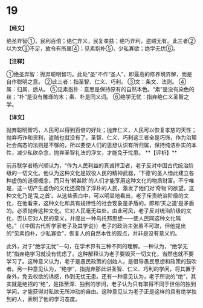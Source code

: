# 19

**【经文】**

绝圣弃智①，民利百倍；绝仁弃义，民复孝慈；绝巧弃利，盗贼无有。此三者②以为文③不足，故令有所属④；见素抱朴⑤，少私寡欲；绝学无忧⑥。

**【注释】**

①绝圣弃智：抛弃聪明智巧。此处“圣”不作“圣人”，即最高的修养境界解，而是自作聪明之意。
②此三者：指圣智、仁义、巧利。
③文：条文、法则。
④属：归属、适从。
⑤见素抱朴：意思是保持原有的自然本色。“素”是没有染色的丝；“朴”是没有雕琢的木；素、朴是同义词。
⑥绝学无忧：指弃绝仁义圣智之学。

**【译文】**

抛弃聪明智巧，人民可以得到百倍的好处；抛弃仁义，人民可以恢复孝慈的天性；抛弃巧诈和货利，盗贼也就没有了。圣智、仁义、巧利这三者全是巧饰，作为治理社会病态的法则是不够的，所以要使人们的思想认识有所归属，保持纯洁朴实的本性，减少私欲杂念，抛弃圣智礼法的浮文，才能免于忧患。
\**【评析】**

前苏联学者杨兴顺认为，“作为人民利益的真诚捍卫者，老子反对中国古代统治阶级的一切文化。他认为这种文化是奴役人民的精神武器，‘下德’的圣人借此建立各种虚伪的道德概念，而只有‘朝甚除’的人们才能享用这种文化的物质财富。不宁唯是，这一切产生虚伪的文化还腐蚀了淳朴的人民，激发了他们对‘奇物’的欲望。这种文化乃是‘乱之首’。从这些表白中，可以明显地看出，老子斥责统治阶级的文化，在他看来，这种文化和具有规律性的社会现象是矛盾的，即和‘天之道’是矛盾的。必须抛弃这种文化。它对人民毫无益处。由此可风，老子反对统治阶级的文化，否认它对人民的意义，并提出一种乌托邦思想——使人民同这种文化隔绝。”（《中国古代哲学家老子及其学说》）老子的政治主张虽不可取，但他提出的“见素抱朴，少私寡欲”，恢复人的自然本性的观点，并非是没有意义的。

此外，对于“绝学无忧”一句，在学术界有三种不同的理解。一种认为，“绝学无忧”指弃绝学习就没有忧虑了。这种解释认为老子要毁灭一切文化，当然也就不要学习了。这种意义认为，老子是愚民政策的创始人，是倡导愚民思想和政策的鼓吹者。另一种意见认为，“绝学”，指抛弃那此讲圣智、仁义、巧利的学问，将其置于身外，免去权欲的诱惑，作到无忧无患。还有一种意见认为，老子所说的“绝”，其实就是绝招的“绝”，是指至深、独到的学问，老子认为只有取得不同于世俗的独到学问，才能获得对私欲无所冲动的自由。这种意见认为老子正是这样的具有绝学独到的人，表明了他的学习态度。
